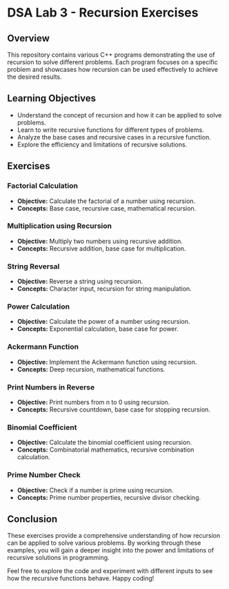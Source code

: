 # DSA Lab 3 - Recursion Exercises

## Overview

This repository contains various C++ programs demonstrating the use of recursion to solve different problems. Each program focuses on a specific problem and showcases how recursion can be used effectively to achieve the desired results.

## Learning Objectives

- Understand the concept of recursion and how it can be applied to solve problems.
- Learn to write recursive functions for different types of problems.
- Analyze the base cases and recursive cases in a recursive function.
- Explore the efficiency and limitations of recursive solutions.

## Exercises

### Factorial Calculation
- **Objective:** Calculate the factorial of a number using recursion.
- **Concepts:** Base case, recursive case, mathematical recursion.

### Multiplication using Recursion
- **Objective:** Multiply two numbers using recursive addition.
- **Concepts:** Recursive addition, base case for multiplication.

### String Reversal
- **Objective:** Reverse a string using recursion.
- **Concepts:** Character input, recursion for string manipulation.

### Power Calculation
- **Objective:** Calculate the power of a number using recursion.
- **Concepts:** Exponential calculation, base case for power.

### Ackermann Function
- **Objective:** Implement the Ackermann function using recursion.
- **Concepts:** Deep recursion, mathematical functions.

### Print Numbers in Reverse
- **Objective:** Print numbers from n to 0 using recursion.
- **Concepts:** Recursive countdown, base case for stopping recursion.

### Binomial Coefficient
- **Objective:** Calculate the binomial coefficient using recursion.
- **Concepts:** Combinatorial mathematics, recursive combination calculation.

### Prime Number Check
- **Objective:** Check if a number is prime using recursion.
- **Concepts:** Prime number properties, recursive divisor checking.

## Conclusion

These exercises provide a comprehensive understanding of how recursion can be applied to solve various problems. By working through these examples, you will gain a deeper insight into the power and limitations of recursive solutions in programming.

Feel free to explore the code and experiment with different inputs to see how the recursive functions behave. Happy coding!